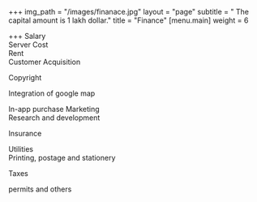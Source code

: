 +++
img_path = "/images/finanace.jpg"
layout = "page"
subtitle = " The capital amount is 1 lakh dollar."
title = "Finance"
[menu.main]
weight = 6

+++
Salary  
Server Cost  
Rent  
Customer Acquisition 

Copyright

Integration of google map

In-app purchase Marketing  
Research and development 

Insurance

Utilities  
Printing, postage and stationery

Taxes 

permits and others